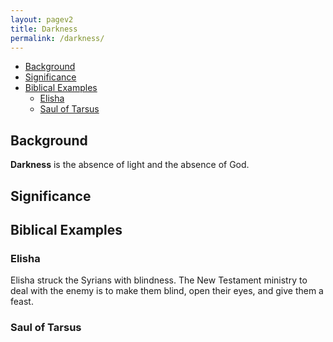 ```yaml
---
layout: pagev2
title: Darkness
permalink: /darkness/
---
```

- [Background](#background)
- [Significance](#significance)
- [Biblical Examples](#biblical-examples)
  - [Elisha](#elisha)
  - [Saul of Tarsus](#saul-of-tarsus)

## Background

**Darkness** is the absence of light and the absence of God.

## Significance

## Biblical Examples

### Elisha

Elisha struck the Syrians with blindness. The New Testament ministry to deal with the enemy is to make them blind, open their eyes, and give them a feast.

### Saul of Tarsus